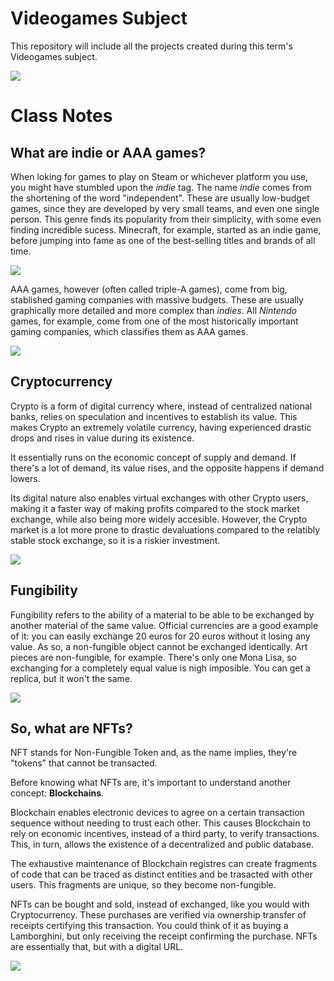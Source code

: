 # Videogames Subject
This repository will include all the projects created during this term's Videogames subject.

![](https://i.blogs.es/c20397/kirby1/840_560.jpg)

# Class Notes

## What are indie or AAA games?
When loking for games to play on Steam or whichever platform you use, you might have stumbled upon the _indie_ tag. The name _indie_ comes from the shortening of the word "independent". These are usually low-budget games, since they are developed by very small teams, and even one single person. This genre finds its popularity from their simplicity, with some even finding incredible sucess. Minecraft, for example, started as an indie game, before jumping into fame as one of the best-selling titles and brands of all time. 

![](https://store-images.s-microsoft.com/image/apps.608.13850085746326678.a9b1e0db-29d0-40f3-a86c-2155353d053c.bc981608-3fa4-4929-82ff-b162b8788784?q=90&w=480&h=270)

AAA games, however (often called triple-A games), come from big, stablished gaming companies with massive budgets. These are usually graphically more detailed and more complex than _indies_. All _Nintendo_ games, for example, come from one of the most historically important gaming companies, which classifies them as AAA games.

![](https://static.tweaktown.com/news/7/0/70337_264_ea-release-8-major-aaa-games-2020-2021.jpg)

## Cryptocurrency
Crypto is a form of digital currency where, instead of centralized national banks, relies on speculation and incentives to establish its value. This makes Crypto an extremely volatile currency, having experienced drastic drops and rises in value during its existence.

It essentially runs on the economic concept of supply and demand. If there's a lot of demand, its value rises, and the opposite happens if demand lowers.

Its digital nature also enables virtual exchanges with other Crypto users, making it a faster way of making profits compared to the stock market exchange, while also being more widely accesible. However, the Crypto market is a lot more prone to drastic devaluations compared to the relatibly stable stock exchange, so it is a riskier investment.

![](https://m.foolcdn.com/media/dubs/images/original_imagesoriginal_imageshttpsg.foolcdn.c.width-880_SfbkM9V.jpg)

## Fungibility
Fungibility refers to the ability of a material to be able to be exchanged by another material of the same value. Official currencies are a good example of it: you can easily exchange 20 euros for 20 euros without it losing any value. As so, a non-fungible object cannot be exchanged identically. Art pieces are non-fungible, for example. There's only one Mona Lisa, so exchanging for a completely equal value is nigh imposible. You can get a replica, but it won't the same.

![](https://www.thestreet.com/.image/t_share/MTg4NzE2NzUyMTY1Njc2Nzgw/fungibility-infographic.png)

## So, what are NFTs?
NFT stands for Non-Fungible Token and, as the name implies, they're "tokens" that cannot be transacted.

Before knowing what NFTs are, it's important to understand another concept: **Blockchains**.

Blockchain enables electronic devices to agree on a certain transaction sequence without needing to trust each other. This causes Blockchain to rely on economic incentives, instead of a third party, to verify transactions. This, in turn, allows the existence of a decentralized and public database.

The exhaustive maintenance of Blockchain registres can create fragments of code that can be traced as distinct entities and be trasacted with other users. This fragments are unique, so they become non-fungible.

NFTs can be bought and sold, instead of exchanged, like you would with Cryptocurrency. These purchases are verified via ownership transfer of receipts certifying this transaction. You could think of it as buying a Lamborghini, but only receiving the receipt confirming the purchase. NFTs are essentially that, but with a digital URL.

![](https://cdn.computerhoy.com/sites/navi.axelspringer.es/public/media/image/2022/02/bored-ape-2605171.jpg?tf=3840x)
